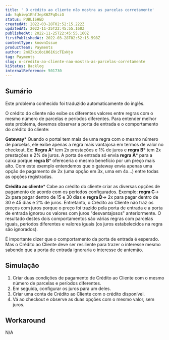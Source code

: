 ```yaml
---
title: ' O crédito ao cliente não mostra as parcelas corretamente'
id: 5qhiwp1EhfJepX6ZFqDsiG
status: PUBLISHED
createdAt: 2022-03-28T02:52:15.222Z
updatedAt: 2022-11-25T22:45:55.160Z
publishedAt: 2022-11-25T22:45:55.160Z
firstPublishedAt: 2022-03-28T02:52:15.598Z
contentType: knownIssue
productTeam: Payments
author: 2mXZkbi0oi061KicTExNjo
tag: Payments
slug: o-credito-ao-cliente-nao-mostra-as-parcelas-corretamente
kiStatus: Backlog
internalReference: 501730
---
```


## Sumário

<div class="alert alert-info">
  <p>Este problema conhecido foi traduzido automaticamente do inglês.</p>
</div>

O crédito do cliente não exibe os diferentes valores entre regras com o mesmo número de parcelas e períodos diferentes. Para entender melhor este problema, devemos observar a porta de entrada e o comportamento do crédito do cliente:

**Gateway***
Quando o portal tem mais de uma regra com o mesmo número de parcelas, ele exibe apenas a regra mais vantajosa em termos de valor no checkout.
Ex: **Regra A*** tem 2x prestações e 1% de juros e **regra B*** tem 2x prestações e 2% de juros. A porta de entrada só envia **regra A*** para a caixa porque **regra B*** ofereceria o mesmo benefício por um preço mais alto.
Com este exemplo entendemos que o gateway envia apenas uma opção de pagamento de 2x (uma opção em 3x, uma em 4x...) entre todas as opções registradas.

**Crédito ao cliente***
Cabe ao crédito do cliente criar as diversas opções de pagamento de acordo com os períodos configurados.
Exemplo: **regra C**-> 2x para pagar dentro de 15 e 30 dias e **regra D**-> 2x para pagar dentro de 30 e 45 dias e 2% de juros.
Entretanto, o Crédito ao Cliente não traz os preços com juros porque o preço foi trazido pela porta de entrada e a porta de entrada ignorou os valores com juros "desvantajosos" anteriormente.
O resultado destes dois comportamentos são várias regras com parcelas iguais, períodos diferentes e valores iguais (os juros estabelecidos na regra são ignorados).

É importante dizer que o comportamento da porta de entrada é esperado. Mas o Crédito ao Cliente deve ser resiliente para trazer o interesse mesmo sabendo que a porta de entrada ignoraria o interesse de antemão.

## Simulação


1. Criar duas condições de pagamento de Crédito ao Cliente com o mesmo número de parcelas e períodos diferentes.
2. Em seguida, configurar os juros para um deles.
3. Criar uma conta de Crédito ao Cliente com o crédito disponível.
4. Vá ao checkout e observe as duas opções com o mesmo valor, sem juros.


## Workaround


N/A

